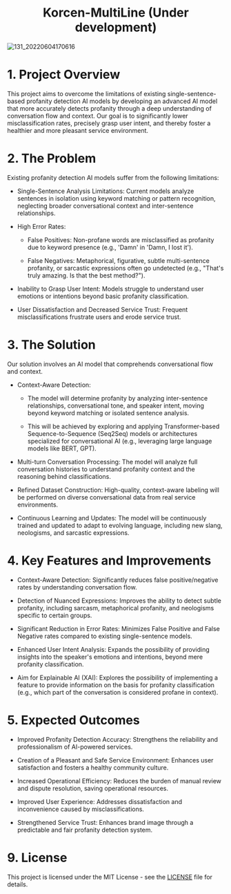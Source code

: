 <div align="center">
  <h1>Korcen-MultiLine (Under development)</h1>
</div>

![131_20220604170616](https://user-images.githubusercontent.com/85154556/171998341-9a7439c8-122f-4a9f-beb6-0e0b3aad05ed.png)

# 1. Project Overview

This project aims to overcome the limitations of existing single-sentence-based profanity detection AI models by developing an advanced AI model that more accurately detects profanity through a deep understanding of conversation flow and context. Our goal is to significantly lower misclassification rates, precisely grasp user intent, and thereby foster a healthier and more pleasant service environment.

# 2. The Problem

Existing profanity detection AI models suffer from the following limitations:

- Single-Sentence Analysis Limitations: Current models analyze sentences in isolation using keyword matching or pattern recognition, neglecting broader conversational context and inter-sentence relationships.

- High Error Rates:

  - False Positives: Non-profane words are misclassified as profanity due to keyword presence (e.g., 'Damn' in 'Damn, I lost it').

  - False Negatives: Metaphorical, figurative, subtle multi-sentence profanity, or sarcastic expressions often go undetected (e.g., "That's truly amazing. Is that the best method?").

- Inability to Grasp User Intent: Models struggle to understand user emotions or intentions beyond basic profanity classification.

- User Dissatisfaction and Decreased Service Trust: Frequent misclassifications frustrate users and erode service trust.

# 3. The Solution

Our solution involves an AI model that comprehends conversational flow and context.

- Context-Aware Detection:

  - The model will determine profanity by analyzing inter-sentence relationships, conversational tone, and speaker intent, moving beyond keyword matching or isolated sentence analysis.

  - This will be achieved by exploring and applying Transformer-based Sequence-to-Sequence (Seq2Seq) models or architectures specialized for conversational AI (e.g., leveraging large language models like BERT, GPT).

- Multi-turn Conversation Processing: The model will analyze full conversation histories to understand profanity context and the reasoning behind classifications.

- Refined Dataset Construction: High-quality, context-aware labeling will be performed on diverse conversational data from real service environments.

- Continuous Learning and Updates: The model will be continuously trained and updated to adapt to evolving language, including new slang, neologisms, and sarcastic expressions.

# 4. Key Features and Improvements

- Context-Aware Detection: Significantly reduces false positive/negative rates by understanding conversation flow.

- Detection of Nuanced Expressions: Improves the ability to detect subtle profanity, including sarcasm, metaphorical profanity, and neologisms specific to certain groups.

- Significant Reduction in Error Rates: Minimizes False Positive and False Negative rates compared to existing single-sentence models.

- Enhanced User Intent Analysis: Expands the possibility of providing insights into the speaker's emotions and intentions, beyond mere profanity classification.

- Aim for Explainable AI (XAI): Explores the possibility of implementing a feature to provide information on the basis for profanity classification (e.g., which part of the conversation is considered profane in context).

# 5. Expected Outcomes

- Improved Profanity Detection Accuracy: Strengthens the reliability and professionalism of AI-powered services.

- Creation of a Pleasant and Safe Service Environment: Enhances user satisfaction and fosters a healthy community culture.

- Increased Operational Efficiency: Reduces the burden of manual review and dispute resolution, saving operational resources.

- Improved User Experience: Addresses dissatisfaction and inconvenience caused by misclassifications.

- Strengthened Service Trust: Enhances brand image through a predictable and fair profanity detection system.

# 9. License

This project is licensed under the MIT License - see the [LICENSE](LICENSE) file for details.
